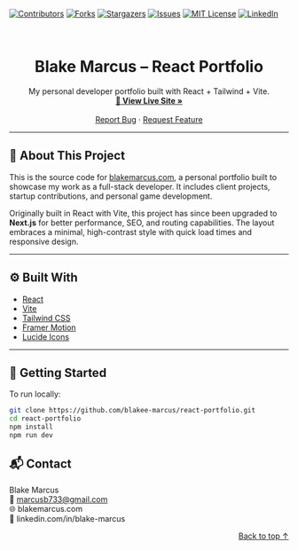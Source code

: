 [![Contributors][contributors-shield]][contributors-url]
[![Forks][forks-shield]][forks-url]
[![Stargazers][stars-shield]][stars-url]
[![Issues][issues-shield]][issues-url]
[![MIT License][license-shield]][license-url]
[![LinkedIn][linkedin-shield]][linkedin-url]

<br />
<div align="center">

  <h1 align="center">Blake Marcus – React Portfolio</h1>
  <p align="center">
    My personal developer portfolio built with React + Tailwind + Vite.
    <br />
    <a href="https://blakemarcus.com"><strong>🧪 View Live Site »</strong></a>
    <br />
    <br />
    <a href="https://github.com/blakee-marcus/react-portfolio/issues">Report Bug</a>
    ·
    <a href="https://github.com/blakee-marcus/react-portfolio/issues">Request Feature</a>
  </p>
</div>

---

## 🧩 About This Project

This is the source code for [blakemarcus.com](https://blakemarcus.com), a personal portfolio built to showcase my work as a full-stack developer. It includes client projects, startup contributions, and personal game development.

Originally built in React with Vite, this project has since been upgraded to **Next.js** for better performance, SEO, and routing capabilities. The layout embraces a minimal, high-contrast style with quick load times and responsive design.

---

## ⚙️ Built With

- [React](https://reactjs.org/)
- [Vite](https://vitejs.dev/)
- [Tailwind CSS](https://tailwindcss.com/)
- [Framer Motion](https://www.framer.com/motion/)
- [Lucide Icons](https://lucide.dev/)

---

## 🚀 Getting Started

To run locally:

```bash
git clone https://github.com/blakee-marcus/react-portfolio.git
cd react-portfolio
npm install
npm run dev

```

## 📬 Contact

Blake Marcus  
📧 marcusb733@gmail.com  
🌐 blakemarcus.com  
🔗 linkedin.com/in/blake-marcus  

<p align="right"><a href="#top">Back to top ↑</a></p> <!-- MARKDOWN LINKS & IMAGES -->
<!-- https://www.markdownguide.org/basic-syntax/#reference-style-links -->

[contributors-shield]: https://img.shields.io/github/contributors/blakee-marcus/react-portfolio.svg?style=for-the-badge
[contributors-url]: https://github.com/blakee-marcus/react-portfolio/graphs/contributors
[forks-shield]: https://img.shields.io/github/forks/blakee-marcus/react-portfolio.svg?style=for-the-badge
[forks-url]: https://github.com/blakee-marcus/react-portfolio/network/members
[stars-shield]: https://img.shields.io/github/stars/blakee-marcus/react-portfolio.svg?style=for-the-badge
[stars-url]: https://github.com/blakee-marcus/react-portfolio/stargazers
[issues-shield]: https://img.shields.io/github/issues/blakee-marcus/react-portfolio.svg?style=for-the-badge
[issues-url]: https://github.com/blakee-marcus/react-portfolio/issues
[license-shield]: https://img.shields.io/github/license/blakee-marcus/react-portfolio.svg?style=for-the-badge
[license-url]: https://github.com/blakee-marcus/react-portfolio/blob/master/LICENSE.txt
[linkedin-shield]: https://img.shields.io/badge/-LinkedIn-black.svg?style=for-the-badge&logo=linkedin&colorB=555
[linkedin-url]: https://linkedin.com/in/blake-marcus
[product-screenshot]: images/screenshot.png
